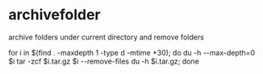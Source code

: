 # archivefolder
archive folders under current directory  and remove folders

for i in $(find . -maxdepth 1 -type d -mtime +30);
do
du -h --max-depth=0 $i
tar -zcf $i.tar.gz $i --remove-files
du -h $i.tar.gz;
done
